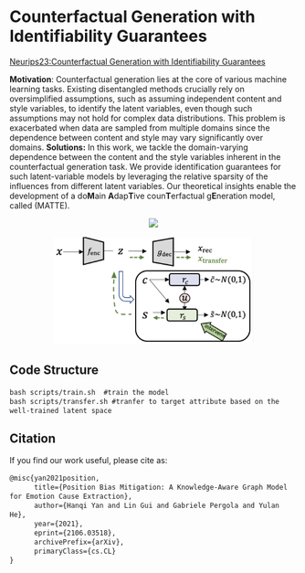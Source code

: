 # Counterfactual Generation with Identifiability Guarantees
[Neurips23:Counterfactual Generation with Identifiability Guarantees](https://openreview.net/forum?id=cslnCXE9XA)

**Motivation**: Counterfactual generation lies at the core of various machine learning tasks. Existing disentangled methods crucially rely on oversimplified assumptions, such as assuming independent content and style variables, to identify the latent variables, even though such assumptions may not hold for complex data distributions. This problem is exacerbated when data are sampled from multiple domains since the dependence between content and style may vary significantly over domains. 
**Solutions:** In this work, we tackle the domain-varying dependence between the content and the style variables inherent in the counterfactual generation task. We provide identification guarantees for such latent-variable models by leveraging the relative sparsity of the influences from different latent variables. Our theoretical insights enable the development of a do**M**ain **A**dap**T**ive coun**T**erfactual g**E**neration model, called (MATTE). 

<p align="center">
<img src="causal_graph.png"  width="250" >
</p>

<p align="center">
<img src="model_overview.png"  width="350" >
</p>

## Code Structure
```
bash scripts/train.sh  #train the model
bash scripts/transfer.sh #tranfer to target attribute based on the well-trained latent space
```

## Citation

If you find our work useful, please cite as:

```
@misc{yan2021position,
      title={Position Bias Mitigation: A Knowledge-Aware Graph Model for Emotion Cause Extraction}, 
      author={Hanqi Yan and Lin Gui and Gabriele Pergola and Yulan He},
      year={2021},
      eprint={2106.03518},
      archivePrefix={arXiv},
      primaryClass={cs.CL}
}
```

